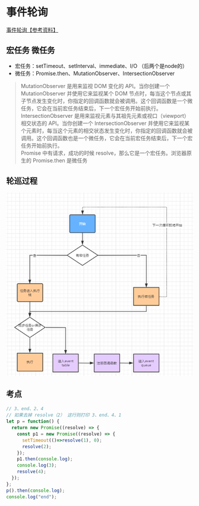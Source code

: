 <!--
 * @Author: 鱼小柔
 * @Date: 2020-11-15 17:33:52
 * @LastEditors: your name
 * @LastEditTime: 2021-06-06 12:35:31
 * @Description: file content
-->

# 事件轮询

[事件轮询【参考资料】]('https://www.cnblogs.com/dong-xu/p/7000163.html)

## 宏任务 微任务

- 宏任务：setTimeout、setInterval、immediate、I/O （后两个是node的）
- 微任务：Promise.then、MutationObserver、IntersectionObserver
> MutationObserver 是用来监视 DOM 变化的 API。当你创建一个 MutationObserver 并使用它来监视某个 DOM 节点时，每当这个节点或其子节点发生变化时，你指定的回调函数就会被调用。这个回调函数是一个微任务，它会在当前宏任务结束后，下一个宏任务开始前执行。  
IntersectionObserver 是用来监视元素与其祖先元素或视口（viewport）相交状态的 API。当你创建一个 IntersectionObserver 并使用它来监视某个元素时，每当这个元素的相交状态发生变化时，你指定的回调函数就会被调用。这个回调函数也是一个微任务，它会在当前宏任务结束后，下一个宏任务开始前执行。  
Promise 中有请求，成功的时候 resolve，那么它是一个宏任务。浏览器原生的 Promise.then 是微任务

## 轮巡过程

![事件轮询](./static/event-loop.png)

## 考点

```js
// 3、end、2、4
// 如果去掉 resolve（2） 这行则打印 3、end、4、1
let p = function() {
  return new Promise((resolve) => {
    const p1 = new Promise((resolve) => {
      setTimeout(()=>resolve(1), 0);
      resolve(2);
    });
    p1.then(console.log);
    console.log(3);
    resolve(4);
  });
};
p().then(console.log);
console.log("end");
```
